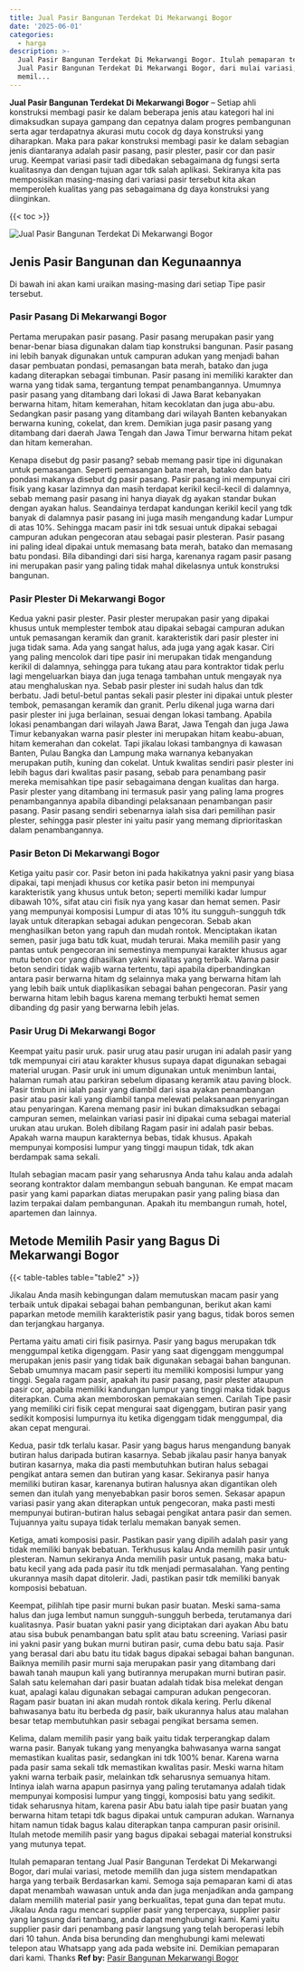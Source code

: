 ```yaml
---
title: Jual Pasir Bangunan Terdekat Di Mekarwangi Bogor
date: '2025-06-01'
categories:
  - harga
description: >-
  Jual Pasir Bangunan Terdekat Di Mekarwangi Bogor. Itulah pemaparan tentang
  Jual Pasir Bangunan Terdekat Di Mekarwangi Bogor, dari mulai variasi, metode
  memil...
---
```


**Jual Pasir Bangunan Terdekat Di Mekarwangi Bogor** – Setiap ahli konstruksi membagi pasir ke dalam beberapa jenis atau kategori hal ini dimaksudkan supaya gampang dan cepatnya dalam progres pembangunan serta agar terdapatnya akurasi mutu cocok dg daya konstruksi yang diharapkan. Maka para pakar konstruksi membagi pasir ke dalam sebagian jenis diantaranya adalah pasir pasang, pasir plester, pasir cor dan pasir urug. Keempat variasi pasir tadi dibedakan sebagaimana dg fungsi serta kualitasnya dan dengan tujuan agar tdk salah aplikasi. Sekiranya kita pas memposisikan masing-masing dari variasi pasir tersebut kita akan memperoleh kualitas yang pas sebagaimana dg daya konstruksi yang diinginkan.

{{< toc >}}

![Jual Pasir Bangunan Terdekat Di Mekarwangi Bogor](/images/jual-pasir-bangunan-42.png)

## Jenis Pasir Bangunan dan Kegunaannya

Di bawah ini akan kami uraikan masing-masing dari setiap Tipe pasir tersebut.

### Pasir Pasang Di Mekarwangi Bogor

Pertama merupakan pasir pasang. Pasir pasang merupakan pasir yang benar-benar biasa digunakan dalam tiap konstruksi bangunan. Pasir pasang ini lebih banyak digunakan untuk campuran adukan yang menjadi bahan dasar pembuatan pondasi, pemasangan bata merah, batako dan juga kadang diterapkan sebagai timbunan. Pasir pasang ini memiliki karakter dan warna yang tidak sama, tergantung tempat penambangannya. Umumnya pasir pasang yang ditambang dari lokasi di Jawa Barat kebanyakan berwarna hitam, hitam kemerahan, hitam kecoklatan dan juga abu-abu. Sedangkan pasir pasang yang ditambang dari wilayah Banten kebanyakan berwarna kuning, cokelat, dan krem. Demikian juga pasir pasang yang ditambang dari daerah Jawa Tengah dan Jawa Timur berwarna hitam pekat dan hitam kemerahan.

Kenapa disebut dg pasir pasang? sebab memang pasir tipe ini digunakan untuk pemasangan. Seperti pemasangan bata merah, batako dan batu pondasi makanya disebut dg pasir pasang. Pasir pasang ini mempunyai ciri fisik yang kasar lazimnya dan masih terdapat kerikil kecil-kecil di dalamnya, sebab memang pasir pasang ini hanya diayak dg ayakan standar bukan dengan ayakan halus. Seandainya terdapat kandungan kerikil kecil yang tdk banyak di dalamnya pasir pasang ini juga masih mengandung kadar Lumpur di atas 10%. Sehingga macam pasir ini tdk sesuai untuk dipakai sebagai campuran adukan pengecoran atau sebagai pasir plesteran. Pasir pasang ini paling ideal dipakai untuk memasang bata merah, batako dan memasang batu pondasi. Bila dibandingi dari sisi harga, karenanya ragam pasir pasang ini merupakan pasir yang paling tidak mahal dikelasnya untuk konstruksi bangunan.

### Pasir Plester Di Mekarwangi Bogor

Kedua yakni pasir plester. Pasir plester merupakan pasir yang dipakai khusus untuk memplester tembok atau dipakai sebagai campuran adukan untuk pemasangan keramik dan granit. karakteristik dari pasir plester ini juga tidak sama. Ada yang sangat halus, ada juga yang agak kasar. Ciri yang paling mencolok dari tipe pasir ini merupakan tidak mengandung kerikil di dalamnya, sehingga para tukang atau para kontraktor tidak perlu lagi mengeluarkan biaya dan juga tenaga tambahan untuk mengayak nya atau menghaluskan nya. Sebab pasir plester ini sudah halus dan tdk berbatu. Jadi betul-betul pantas sekali pasir plester ini dipakai untuk plester tembok, pemasangan keramik dan granit. Perlu dikenal juga warna dari pasir plester ini juga berlainan, sesuai dengan lokasi tambang. Apabila lokasi penambangan dari wilayah Jawa Barat, Jawa Tengah dan juga Jawa Timur kebanyakan warna pasir plester ini merupakan hitam keabu-abuan, hitam kemerahan dan cokelat. Tapi jikalau lokasi tambangnya di kawasan Banten, Pulau Bangka dan Lampung maka warnanya kebanyakan merupakan putih, kuning dan cokelat. Untuk kwalitas sendiri pasir plester ini lebih bagus dari kwalitas pasir pasang, sebab para penambang pasir mereka memisahkan tipe pasir sebagaimana dengan kualitas dan harga. Pasir plester yang ditambang ini termasuk pasir yang paling lama progres penambangannya apabila dibandingi pelaksanaan penambangan pasir pasang. Pasir pasang sendiri sebenarnya ialah sisa dari pemilihan pasir plester, sehingga pasir plester ini yaitu pasir yang memang diprioritaskan dalam penambangannya.

### Pasir Beton Di Mekarwangi Bogor

Ketiga yaitu pasir cor. Pasir beton ini pada hakikatnya yakni pasir yang biasa dipakai, tapi menjadi khusus cor ketika pasir beton ini mempunyai karakteristik yang khusus untuk beton; seperti memiliki kadar lumpur dibawah 10%, sifat atau ciri fisik nya yang kasar dan hemat semen. Pasir yang mempunyai komposisi Lumpur di atas 10% itu sungguh-sungguh tdk layak untuk diterapkan sebagai adukan pengecoran. Sebab akan menghasilkan beton yang rapuh dan mudah rontok. Menciptakan ikatan semen, pasir juga batu tdk kuat, mudah terurai. Maka memilih pasir yang pantas untuk pengecoran ini semestinya mempunyai karakter khusus agar mutu beton cor yang dihasilkan yakni kwalitas yang terbaik. Warna pasir beton sendiri tidak wajib warna tertentu, tapi apabila diperbandingkan antara pasir berwarna hitam dg selainnya maka yang berwarna hitam lah yang lebih baik untuk diaplikasikan sebagai bahan pengecoran. Pasir yang berwarna hitam lebih bagus karena memang terbukti hemat semen dibanding dg pasir yang berwarna lebih jelas.

### Pasir Urug Di Mekarwangi Bogor

Keempat yaitu pasir uruk. pasir urug atau pasir urugan ini adalah pasir yang tdk mempunyai ciri atau karakter khusus supaya dapat digunakan sebagai material urugan. Pasir uruk ini umum digunakan untuk menimbun lantai, halaman rumah atau parkiran sebelum dipasang keramik atau paving block. Pasir timbun ini ialah pasir yang diambil dari sisa ayakan penambangan pasir atau pasir kali yang diambil tanpa melewati pelaksanaan penyaringan atau penyaringan. Karena memang pasir ini bukan dimaksudkan sebagai campuran semen, melainkan variasi pasir ini dipakai cuma sebagai material urukan atau urukan. Boleh dibilang Ragam pasir ini adalah pasir bebas. Apakah warna maupun karakternya bebas, tidak khusus. Apakah mempunyai komposisi lumpur yang tinggi maupun tidak, tdk akan berdampak sama sekali.

Itulah sebagian macam pasir yang seharusnya Anda tahu kalau anda adalah seorang kontraktor dalam membangun sebuah bangunan. Ke empat macam pasir yang kami paparkan diatas merupakan pasir yang paling biasa dan lazim terpakai dalam pembangunan. Apakah itu membangun rumah, hotel, apartemen dan lainnya.

## Metode Memilih Pasir yang Bagus Di Mekarwangi Bogor

{{< table-tables table="table2" >}}

Jikalau Anda masih kebingungan dalam memutuskan macam pasir yang terbaik untuk dipakai sebagai bahan pembangunan, berikut akan kami paparkan metode memilih karakteristik pasir yang bagus, tidak boros semen dan terjangkau harganya.

Pertama yaitu amati ciri fisik pasirnya. Pasir yang bagus merupakan tdk menggumpal ketika digenggam. Pasir yang saat digenggam menggumpal merupakan jenis pasir yang tidak baik digunakan sebagai bahan bangunan. Sebab umumnya macam pasir seperti itu memiliki komposisi lumpur yang tinggi. Segala ragam pasir, apakah itu pasir pasang, pasir plester ataupun pasir cor, apabila memiliki kandungan lumpur yang tinggi maka tidak bagus diterapkan. Cuma akan memboroskan pemakaian semen. Carilah Tipe pasir yang memiliki ciri fisik cepat mengurai saat digenggam, butiran pasir yang sedikit komposisi lumpurnya itu ketika digenggam tidak menggumpal, dia akan cepat mengurai.

Kedua, pasir tdk terlalu kasar. Pasir yang bagus harus mengandung banyak butiran halus daripada butiran kasarnya. Sebab jikalau pasir hanya banyak butiran kasarnya, maka dia pasti membutuhkan butiran halus sebagai pengikat antara semen dan butiran yang kasar. Sekiranya pasir hanya memiliki butiran kasar, karenanya butiran halusnya akan digantikan oleh semen dan itulah yang menyebabkan pasir boros semen. Sekasar apapun variasi pasir yang akan diterapkan untuk pengecoran, maka pasti mesti mempunyai butiran-butiran halus sebagai pengikat antara pasir dan semen. Tujuannya yaitu supaya tidak terlalu memakan banyak semen.

Ketiga, amati komposisi pasir. Pastikan pasir yang dipilih adalah pasir yang tidak memiliki banyak bebatuan. Terkhusus kalau Anda memilih pasir untuk plesteran. Namun sekiranya Anda memilih pasir untuk pasang, maka batu-batu kecil yang ada pada pasir itu tdk menjadi permasalahan. Yang penting ukurannya masih dapat ditolerir. Jadi, pastikan pasir tdk memiliki banyak komposisi bebatuan.

Keempat, pilihlah tipe pasir murni bukan pasir buatan. Meski sama-sama halus dan juga lembut namun sungguh-sungguh berbeda, terutamanya dari kualitasnya. Pasir buatan yakni pasir yang diciptakan dari ayakan Abu batu atau sisa bubuk penambangan batu split atau batu screening. Variasi pasir ini yakni pasir yang bukan murni butiran pasir, cuma debu batu saja. Pasir yang berasal dari abu batu itu tidak bagus dipakai sebagai bahan bangunan. Baiknya memilih pasir murni saja merupakan pasir yang ditambang dari bawah tanah maupun kali yang butirannya merupakan murni butiran pasir. Salah satu kelemahan dari pasir buatan adalah tidak bisa melekat dengan kuat, apalagi kalau digunakan sebagai campuran adukan pengecoran. Ragam pasir buatan ini akan mudah rontok dikala kering. Perlu dikenal bahwasanya batu itu berbeda dg pasir, baik ukurannya halus atau malahan besar tetap membutuhkan pasir sebagai pengikat bersama semen.

Kelima, dalam memilih pasir yang baik yaitu tidak terperangkap dalam warna pasir. Banyak tukang yang menyangka bahwasanya warna sangat memastikan kualitas pasir, sedangkan ini tdk 100% benar. Karena warna pada pasir sama sekali tdk memastikan kwalitas pasir. Meski warna hitam yakni warna terbaik pasir, melainkan tdk seharusnya semuanya hitam. Intinya ialah warna apapun pasirnya yang paling terutamanya adalah tidak mempunyai komposisi lumpur yang tinggi, komposisi batu yang sedikit. tidak seharusnya hitam, karena pasir Abu batu ialah tipe pasir buatan yang berwarna hitam tetapi tdk bagus dipakai untuk campuran adukan. Warnanya hitam namun tidak bagus kalau diterapkan tanpa campuran pasir orisinil. Itulah metode memilih pasir yang bagus dipakai sebagai material konstruksi yang mutunya tepat.

Itulah pemaparan tentang Jual Pasir Bangunan Terdekat Di Mekarwangi Bogor, dari mulai variasi, metode memilih dan juga sistem mendapatkan harga yang terbaik Berdasarkan kami. Semoga saja pemaparan kami di atas dapat menambah wawasan untuk anda dan juga menjadikan anda gampang dalam memilih material pasir yang berkualitas, tepat guna dan tepat mutu. Jikalau Anda ragu mencari supplier pasir yang terpercaya, supplier pasir yang langsung dari tambang, anda dapat menghubungi kami. Kami yaitu supplier pasir dari penambang pasir langsung yang telah beroperasi lebih dari 10 tahun. Anda bisa berunding dan menghubungi kami melewati telepon atau Whatsapp yang ada pada website ini. Demikian pemaparan dari kami. Thanks
**Ref by:** [Pasir Bangunan Mekarwangi Bogor](https://id.wikipedia.org/wiki/Pasir)

